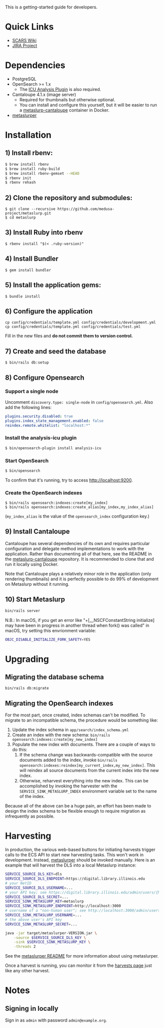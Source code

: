 This is a getting-started guide for developers.

# Quick Links

* [SCARS Wiki](https://wiki.illinois.edu/wiki/display/scrs/Search+Gateway)
* [JIRA Project](https://bugs.library.illinois.edu/projects/DLDS)

# Dependencies

* PostgreSQL
* OpenSearch >= 1.x
    * The [ICU Analysis Plugin](https://opensearch.org/docs/1.3/install-and-configure/plugins/)
      is also required.
* Cantaloupe 4.1.x (image server)
    * Required for thumbnails but otherwise optional.
    * You can install and configure this yourself, but it will be easier
      to run a
      [metaslurp-cantaloupe](https://github.com/medusa-project/metaslurp-cantaloupe)
      container in Docker.
* [metaslurper](https://github.com/medusa-project/metaslurper)

# Installation

## 1) Install rbenv:

```bash
$ brew install rbenv
$ brew install ruby-build
$ brew install rbenv-gemset --HEAD
$ rbenv init
$ rbenv rehash
```

## 2) Clone the repository and submodules:

```
$ git clone --recursive https://github.com/medusa-project/metaslurp.git
$ cd metaslurp
```

## 3) Install Ruby into rbenv

`$ rbenv install "$(< .ruby-version)"`

## 4) Install Bundler

`$ gem install bundler`

## 5) Install the application gems:

`$ bundle install`

## 6) Configure the application

```
cp config/credentials/template.yml config/credentials/development.yml
cp config/credentials/template.yml config/credentials/test.yml
```
Fill in the new files and **do not commit them to version control.**

## 7) Create and seed the database

`$ bin/rails db:setup`

## 8) Configure Opensearch

### Support a single node

Uncomment `discovery.type: single-node` in `config/opensearch.yml`. Also add
the following lines:

```yaml
plugins.security.disabled: true
plugins.index_state_management.enabled: false
reindex.remote.whitelist: "localhost:*"
```

### Install the analysis-icu plugin

```sh
$ bin/opensearch-plugin install analysis-icu
```

### Start OpenSearch
```sh
$ bin/opensearch
```

To confirm that it's running, try to access
[http://localhost:9200](http://localhost:9200).

### Create the OpenSearch indexes

```
$ bin/rails opensearch:indexes:create[my_index]
$ bin/rails opensearch:indexes:create_alias[my_index,my_index_alias]
```

(`my_index_alias` is the value of the `opensearch_index` configuration key.)

## 9) Install Cantaloupe

Cantaloupe has several dependencies of its own and requires particular
configuration and delegate method implementations to work with the application.
Rather than documenting all of that here, see the README in the
[metaslurp-cantaloupe](https://github.com/medusa-project/metaslurp-cantaloupe)
repository. It is recommended to clone that and run it locally using Docker.

Note that Cantaloupe plays a relatively minor role in the application (only
rendering thumbnails) and it is perfectly possible to do 99% of development on
Metaslurp without it running.

## 10) Start Metaslurp

```sh
bin/rails server
```

N.B.: In macOS, if you get an error like "+[__NSCFConstantString initialize]
may have been in progress in another thread when fork() was called" in macOS,
try setting this envrionment variable:

```sh
OBJC_DISABLE_INITIALIZE_FORK_SAFETY=YES
```

# Upgrading

## Migrating the database schema

`bin/rails db:migrate`

## Migrating the OpenSearch indexes

For the most part, once created, index schemas can't be modified. To migrate
to an incompatible schema, the procedure would be something like:

1. Update the index schema in `app/search/index_schema.yml`
2. Create an index with the new schema:
   `bin/rails opensearch:indexes:create[my_new_index]`
3. Populate the new index with documents. There are a couple of ways to do
   this:
    1. If the schema change was backwards-compatible with the source documents
       added to the index, invoke
       `bin/rails opensearch:indexes:reindex[my_current_index,my_new_index]`.
       This will reindex all source documents from the current index into the
       new index.
    2. Otherwise, reharvest everything into the new index. This can be
       accomplished by invoking the harvester with the
       `SERVICE_SINK_METASLURP_INDEX` environment variable set to the name of
       the index.

Because all of the above can be a huge pain, an effort has been made to design
the index schema to be flexible enough to require migration as infrequently as
possible.

# Harvesting

In production, the various web-based buttons for initiating harvests trigger
calls to the ECS API to start new harvesting tasks. This won't work in
development. Instead, [metaslurper](https://github.com/medusa-project/metaslurper)
should be invoked manually. Here is an example that will harvest the DLS into a
local Metaslurp instance:

```sh
SERVICE_SOURCE_DLS_KEY=dls
SERVICE_SOURCE_DLS_ENDPOINT=https://digital.library.illinois.edu
# your NetID
SERVICE_SOURCE_DLS_USERNAME=...
# your API key; see https://digital.library.illinois.edu/admin/users/{NetID}
SERVICE_SOURCE_DLS_SECRET=...
SERVICE_SINK_METASLURP_KEY=metaslurp
SERVICE_SINK_METASLURP_ENDPOINT=http://localhost:3000
# username of a "non-human user"; see http://localhost:3000/admin/users
SERVICE_SINK_METASLURP_USERNAME=...
# the above user's API key
SERVICE_SINK_METASLURP_SECRET=...

java -jar target/metaslurper-VERSION.jar \
    -source $SERVICE_SOURCE_DLS_KEY \
    -sink $SERVICE_SINK_METASLURP_KEY \
    -threads 2
```
See the
[metaslurper README](https://github.com/medusa-project/metaslurper) for more
information about using metaslurper.

Once a harvest is running, you can monitor it from the
[harvests page](http://localhost:3000/admin/harvests) just like any other
harvest.

# Notes

## Signing in locally

Sign in as `admin` with password `admin@example.org`.
